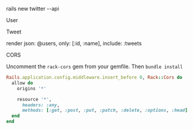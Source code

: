 rails new twitter --api

User

Tweet

render json: @users, only: [:id, :name], include: :tweets

CORS

Uncomment the `rack-cors` gem from your gemfile. Then `bundle install`

```ruby
Rails.application.config.middleware.insert_before 0, Rack::Cors do
  allow do
    origins '*'

    resource '*',
      headers: :any,
      methods: [:get, :post, :put, :patch, :delete, :options, :head]
  end
end
```
